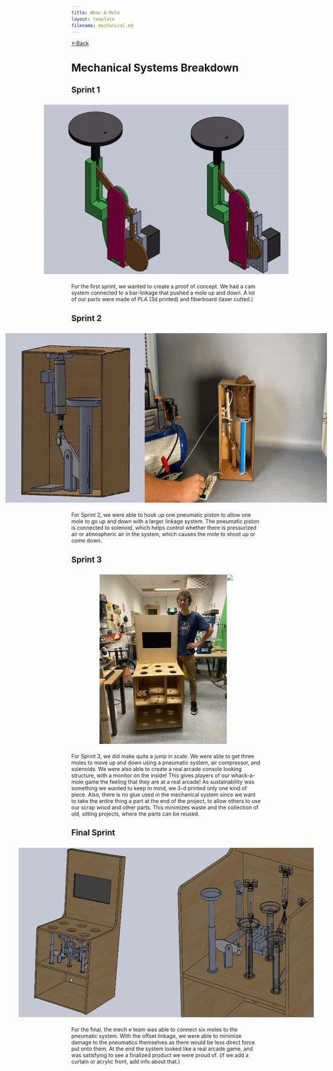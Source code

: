 ```yaml
---
title: Whac-A-Mole
layout: template
filename: mechanical.md
--- 
```

[<-Back](./index.md) 

# Mechanical Systems Breakdown

## Sprint 1

<div style="display:flex;flex-direction:row;justify-content:center;padding:10px;max-width:600px">
<img src="website-images/mechanical/sprint_1-1.gif" width =auto height = "450px" padding = "5px" max-width="100%">
<img src="website-images/mechanical/sprint_1-2.gif" width =auto height = "450px" padding = "5px" max-width="100%">
</div>

For the first sprint, we wanted to create a proof of concept. We had a cam system connected to a bar-linkage that pushed a mole up and down. A lot of our parts were made of PLA (3d printed) and fiberboard (laser cutted.) 

## Sprint 2

<div style="display:flex;flex-direction:row;justify-content:center;padding:10px;max-width:600px">
<img src="website-images/mechanical/sprint_2-1.gif" width =auto height = "450px" padding = "5px" max-width="100%">
<img src="website-images/mechanical/sprint_2-2.gif" width =auto height = "450px" padding = "5px" max-width="100%">
</div>

For Sprint 2, we were able to hook up one pneumatic piston to allow one mole to go up and down with a larger linkage system. The pneumatic piston is connected to solenoid, which helps control whether there is pressurized air or atmospheric air in the system, which causes the mole to shoot up or come down. 

## Sprint 3

<div style="display:flex;flex-direction:row;justify-content:center;padding:10px;max-width:600px">
<img src="website-images/mechanical/sprint_3-1.JPG" width =auto height = "450px" padding = "5px" max-width="100%">
<img src="website-images/mechanical/sprint_3-2.gif" width =auto height = "450px" padding = "5px" max-width="100%">
</div>

For Sprint 3, we did make quite a jump in scale. We were able to get three moles to move up and down using a pneumatic system, air compressor, and solenoids. We were also able to create a real arcade console looking structure, with a monitor on the inside! This gives players of our whack-a-mole game the feeling that they are at a real arcade! As sustainability was something we wanted to keep in mind, we 3-d printed only one kind of piece. Also, there is no glue used in the mechanical system since we want to take the entire thing a part at the end of the project, to allow others to use our scrap wood and other parts. This minimizes waste and the collection of old, sitting projects, where the parts can be reused. 

## Final Sprint

<div style="display:flex;flex-direction:row;justify-content:center;padding:10px;max-width:600px">
<img src="website-images/mechanical/final-1.jpg" width =auto height = "450px" padding = "5px" max-width="100%">
<img src="website-images/mechanical/final-2.jpg" width =auto height = "450px" padding = "5px" max-width="100%">
</div>

For the final, the mech e team was able to connect six moles to the pneumatic system. With the offset linkage, we were able to minimize damage to the pneumatics themselves as there would be less direct force put onto them. At the end the system looked like a real arcade game, and was satisfying to see a finalized product we were proud of. (if we add a curtain or acrylic front, add info about that.)

